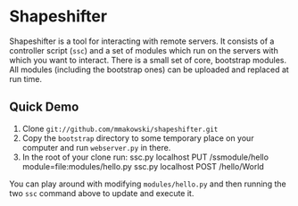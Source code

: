 Shapeshifter
============

Shapeshifter is a tool for interacting with remote servers. It
consists of a controller script (`ssc`) and a set of modules which run
on the servers with which you want to interact. There is a small
set of core, bootstrap modules. All modules (including the bootstrap
ones) can be uploaded and replaced at run time.


Quick Demo
----------

1. Clone `git://github.com/mmakowski/shapeshifter.git`
2. Copy the `bootstrap` directory to some temporary place on your
   computer and run `webserver.py` in there.
3. In the root of your clone run:
	ssc.py localhost PUT /ssmodule/hello module=file:modules/hello.py
	ssc.py localhost POST /hello/World

You can play around with modifying `modules/hello.py` and then
running the two `ssc` command above to update and execute it.
